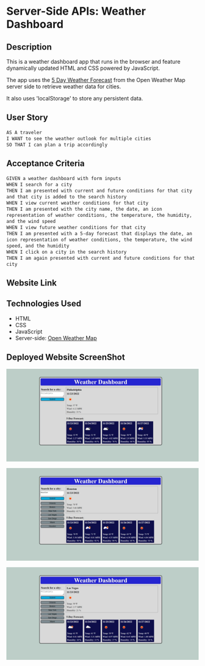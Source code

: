 # Server-Side APIs: Weather Dashboard

## Description

This is a weather dashboard app that runs in the browser and feature dynamically updated HTML and CSS powered by JavaScript.

The app uses the [5 Day Weather Forecast](https://openweathermap.org/forecast5) from the Open Weather Map server side to retrieve weather data for cities.

It also uses 'localStorage' to store any persistent data. 

<!-- 
The base URL should look like the following: `https://api.openweathermap.org/data/2.5/forecast?lat={lat}&lon={lon}&appid={API key}`. After registering for a new API key, you may need to wait up to 2 hours for that API key to activate.

**Hint**: Using the 5 Day Weather Forecast API, you'll notice that you will need to pass in coordinates instead of just a city name. Using the OpenWeatherMap APIs, how could we retrieve geographical coordinates given a city name?

For more information on how to work with the OpenWeather API, refer to the [Full-Stack Blog on how to use API keys](https://coding-boot-camp.github.io/full-stack/apis/how-to-use-api-keys). -->

## User Story

```
AS A traveler
I WANT to see the weather outlook for multiple cities
SO THAT I can plan a trip accordingly
```

## Acceptance Criteria

```
GIVEN a weather dashboard with form inputs
WHEN I search for a city
THEN I am presented with current and future conditions for that city and that city is added to the search history
WHEN I view current weather conditions for that city
THEN I am presented with the city name, the date, an icon representation of weather conditions, the temperature, the humidity, and the wind speed
WHEN I view future weather conditions for that city
THEN I am presented with a 5-day forecast that displays the date, an icon representation of weather conditions, the temperature, the wind speed, and the humidity
WHEN I click on a city in the search history
THEN I am again presented with current and future conditions for that city
```
## Website Link

<!-- Follow [THIS LINK](https://z20axa.github.io/Work-Day-Scheduler/) -->

## Technologies Used

- HTML
- CSS
- JavaScript
- Server-side: [Open Weather Map](https://openweathermap.org/forecast5)

## Deployed Website ScreenShot

![WebSite SreenShot1](./assets/screenshotimgs/Web%20capture_23-11-2022_141810_.jpeg "WebSite ScreenShot1")

![WebSite SreenShot2](./assets/screenshotimgs/Web%20capture_23-11-2022_14204_.jpeg "WebSite ScreenShot2")

![WebSite SreenShot3](./assets/screenshotimgs/Web%20capture_23-11-2022_141923_.jpeg "WebSite ScreenShot3")



